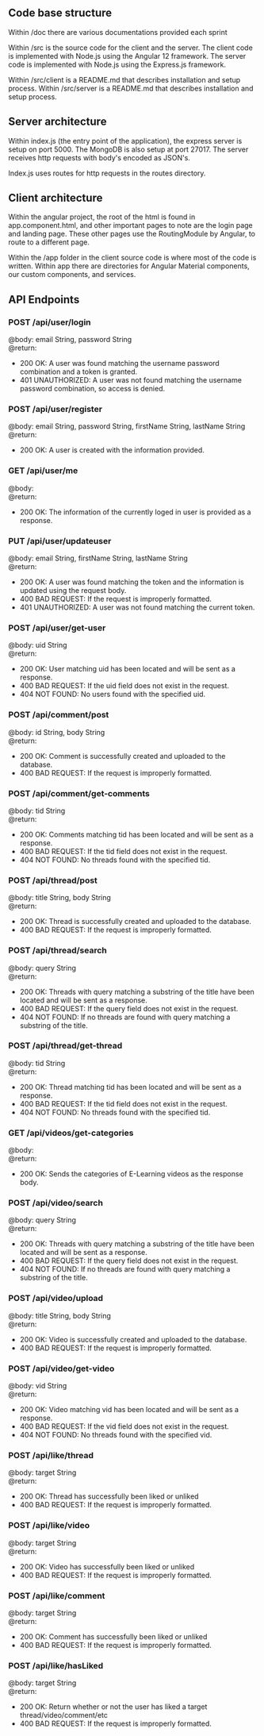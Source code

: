 ## Code base structure

Within /doc there are various documentations provided each sprint

Within /src is the source code for the client and the server.
The client code is implemented with Node.js using the Angular 12 framework.
The server code is implemented with Node.js using the Express.js framework.

Within /src/client is a README.md that describes installation and setup process.
Within /src/server is a README.md that describes installation and setup process.

## Server architecture
Within index.js (the entry point of the application), the express server is setup on port 5000. The MongoDB is also setup at port 27017. The server receives http requests with body's encoded as JSON's.

Index.js uses routes for http requests in the routes directory.


## Client architecture
Within the angular project, the root of the html is found in app.component.html, and other important pages to note are the login page and landing page. These other pages use the RoutingModule by Angular, to route to a different page.

Within the /app folder in the client source code is where most of the code is written.
Within app there are directories for Angular Material components, our custom components, and services.


## API Endpoints
 ### POST /api/user/login  
 @body: email String, password String  
 @return:
 - 200 OK: A user was found matching the username password combination and a token is granted.
 - 401 UNAUTHORIZED: A user was not found matching the username password combination, so access is denied.
 
 
 ### POST /api/user/register  
 @body: email String, password String, firstName String, lastName String  
 @return:
 - 200 OK: A user is created with the information provided.
 
 
 ### GET /api/user/me  
 @body:   
 @return:
 - 200 OK: The information of the currently loged in user is provided as a response.

 
 ### PUT /api/user/updateuser  
 @body: email String, firstName String, lastName String  
 @return:
 - 200 OK: A user was found matching the token and the information is updated using the request body.
 - 400 BAD REQUEST: If the request is improperly formatted.
 - 401 UNAUTHORIZED: A user was not found matching the current token.
 
 
 ### POST /api/user/get-user  
 @body: uid String  
 @return:
 - 200 OK: User matching uid has been located and will be sent as a response.
 - 400 BAD REQUEST: If the uid field does not exist in the request.
 - 404 NOT FOUND: No users found with the specified uid.
 
 
 ### POST /api/comment/post  
 @body: id String, body String  
 @return:
 - 200 OK: Comment is successfully created and uploaded to the database.
 - 400 BAD REQUEST: If the request is improperly formatted.
 
 
 ### POST /api/comment/get-comments  
 @body: tid String  
 @return:
 - 200 OK: Comments matching tid has been located and will be sent as a response.
 - 400 BAD REQUEST: If the tid field does not exist in the request.
 - 404 NOT FOUND: No threads found with the specified tid.
 
 
 ### POST /api/thread/post  
 @body: title String, body String  
 @return:
 - 200 OK: Thread is successfully created and uploaded to the database.
 - 400 BAD REQUEST: If the request is improperly formatted.
 
 
 ### POST /api/thread/search  
 @body: query String  
 @return:
 - 200 OK: Threads with query matching a substring of the title have been located and will be sent as a response.
 - 400 BAD REQUEST: If the query field does not exist in the request.
 - 404 NOT FOUND: If no threads are found with query matching a substring of the title.
 
 
 ### POST /api/thread/get-thread  
 @body: tid String  
 @return:
 - 200 OK: Thread matching tid has been located and will be sent as a response.
 - 400 BAD REQUEST: If the tid field does not exist in the request.
 - 404 NOT FOUND: No threads found with the specified tid.

 
 ### GET /api/videos/get-categories  
 @body:  
 @return:
 - 200 OK: Sends the categories of E-Learning videos as the response body.
 

 ### POST /api/video/search  
 @body: query String  
 @return:
 - 200 OK: Threads with query matching a substring of the title have been located and will be sent as a response.
 - 400 BAD REQUEST: If the query field does not exist in the request.
 - 404 NOT FOUND: If no threads are found with query matching a substring of the title.
 
 
 ### POST /api/video/upload  
 @body: title String, body String  
 @return:
 - 200 OK: Video is successfully created and uploaded to the database.
 - 400 BAD REQUEST: If the request is improperly formatted.
 
 
 ### POST /api/video/get-video  
 @body: vid String  
 @return:
 - 200 OK: Video matching vid has been located and will be sent as a response.
 - 400 BAD REQUEST: If the vid field does not exist in the request.
 - 404 NOT FOUND: No threads found with the specified vid.
 
 
 ### POST /api/like/thread  
 @body: target String  
 @return:
 - 200 OK: Thread has successfully been liked or unliked
 - 400 BAD REQUEST: If the request is improperly formatted.
 
 
 ### POST /api/like/video  
 @body: target String  
 @return:
 - 200 OK: Video has successfully been liked or unliked
 - 400 BAD REQUEST: If the request is improperly formatted.
 
 
 ### POST /api/like/comment  
 @body: target String  
 @return:
 - 200 OK: Comment has successfully been liked or unliked
 - 400 BAD REQUEST: If the request is improperly formatted.
 
 
 ### POST /api/like/hasLiked  
 @body: target String  
 @return:
 - 200 OK: Return whether or not the user has liked a target thread/video/comment/etc
 - 400 BAD REQUEST: If the request is improperly formatted.
 
